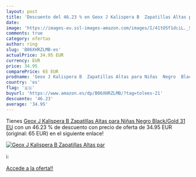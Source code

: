 ```yaml
---
layout: post
title: 'Descuento del 46.23 % en Geox J Kalispera B  Zapatillas Altas par'
date: 
image: 'https://images-eu.ssl-images-amazon.com/images/I/41tO5f1dciL._SL200_.jpg'
comments: true
category: ofertas
author: ring
slug: 'B06XHRZLMB-es'
actualPrice: 34.95 EUR
currency: EUR
price: 34.95
comparePrice: 65 EUR
prodname: 'Geox J Kalispera B  Zapatillas Altas para Niñas  Negro  Black/Gold   31 EU'
country: 'es'
flag: '🇪🇸'
buyurl: 'https://www.amazon.es/dp/B06XHRZLMB/?tag=tolees-21'
descuento: '46.23'
average: '34.95'
---
```


Tienes [Geox J Kalispera B  Zapatillas Altas para Niñas  Negro  Black/Gold   31 EU](https://www.amazon.es/dp/B06XHRZLMB/?tag=tolees-21) con un 46.23 % de descuento con precio de oferta de 34.95 EUR (original: 65 EUR) en el siguiente enlace!

[![Geox J Kalispera B  Zapatillas Altas par](https://images-eu.ssl-images-amazon.com/images/I/41tO5f1dciL._SL200_.jpg)](https://www.amazon.es/dp/B06XHRZLMB/?tag=tolees-21)

ℹ️:


[Accede a la oferta!!](https://www.amazon.es/dp/B06XHRZLMB/?tag=tolees-21)
